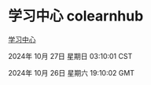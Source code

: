 # 学习中心 colearnhub
[学习中心](http://219.139.197.74:56308/colearnhub/)

2024年 10月 27日 星期日 03:10:01 CST

2024年 10月 26日 星期六 19:10:02 GMT
